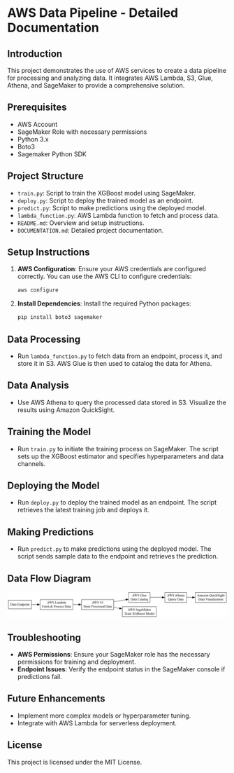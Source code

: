 # AWS Data Pipeline - Detailed Documentation

## Introduction
This project demonstrates the use of AWS services to create a data pipeline for processing and analyzing data. It integrates AWS Lambda, S3, Glue, Athena, and SageMaker to provide a comprehensive solution.

## Prerequisites
- AWS Account
- SageMaker Role with necessary permissions
- Python 3.x
- Boto3
- Sagemaker Python SDK

## Project Structure
- `train.py`: Script to train the XGBoost model using SageMaker.
- `deploy.py`: Script to deploy the trained model as an endpoint.
- `predict.py`: Script to make predictions using the deployed model.
- `lambda_function.py`: AWS Lambda function to fetch and process data.
- `README.md`: Overview and setup instructions.
- `DOCUMENTATION.md`: Detailed project documentation.

## Setup Instructions
1. **AWS Configuration**: Ensure your AWS credentials are configured correctly. You can use the AWS CLI to configure credentials:
   ```bash
   aws configure
   ```
2. **Install Dependencies**: Install the required Python packages:
   ```bash
   pip install boto3 sagemaker
   ```

## Data Processing
- Run `lambda_function.py` to fetch data from an endpoint, process it, and store it in S3. AWS Glue is then used to catalog the data for Athena.

## Data Analysis
- Use AWS Athena to query the processed data stored in S3. Visualize the results using Amazon QuickSight.

## Training the Model
- Run `train.py` to initiate the training process on SageMaker. The script sets up the XGBoost estimator and specifies hyperparameters and data channels.

## Deploying the Model
- Run `deploy.py` to deploy the trained model as an endpoint. The script retrieves the latest training job and deploys it.

## Making Predictions
- Run `predict.py` to make predictions using the deployed model. The script sends sample data to the endpoint and retrieves the prediction.

## Data Flow Diagram
![Data Flow](graphviz.png)

## Troubleshooting
- **AWS Permissions**: Ensure your SageMaker role has the necessary permissions for training and deployment.
- **Endpoint Issues**: Verify the endpoint status in the SageMaker console if predictions fail.

## Future Enhancements
- Implement more complex models or hyperparameter tuning.
- Integrate with AWS Lambda for serverless deployment.

## License
This project is licensed under the MIT License.
